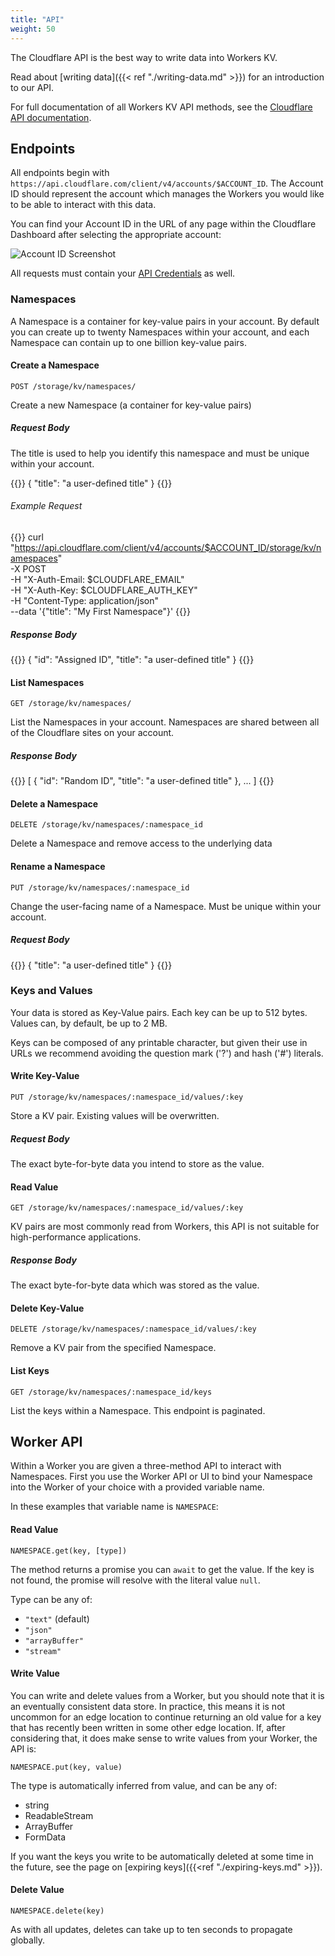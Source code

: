 ```yaml
---
title: "API"
weight: 50
---
```


The Cloudflare API is the best way to write data into Workers KV.

Read about [writing data]({{< ref "./writing-data.md" >}}) for an introduction
to our API.

For full documentation of all Workers KV API methods, see the
[Cloudflare API documentation](https://api.cloudflare.com/#workers-kv-namespace-properties).

## Endpoints

All endpoints begin with `https://api.cloudflare.com/client/v4/accounts/$ACCOUNT_ID`.
The Account ID should represent the account which manages the Workers you would like
to be able to interact with this data.

You can find your Account ID in the URL of any page within the Cloudflare Dashboard
after selecting the appropriate account:

![Account ID Screenshot](/static/account-id-url.png)

All requests must contain your
[API Credentials](https://support.cloudflare.com/hc/en-us/articles/200167836-Where-do-I-find-my-Cloudflare-API-key-) as well.

### Namespaces

A Namespace is a container for key-value pairs in your account. By default you
can create up to twenty Namespaces within your account, and each Namespace can
contain up to one billion key-value pairs.

#### Create a Namespace
`POST /storage/kv/namespaces/`

Create a new Namespace (a container for key-value pairs)

##### Request Body
The title is used to help you identify this namespace and must be unique within
your account.

{{<highlight JSON>}}
{
  "title": "a user-defined title"
}
{{</highlight>}}

###### Example Request

{{<highlight bash>}}
curl "https://api.cloudflare.com/client/v4/accounts/$ACCOUNT_ID/storage/kv/namespaces" \
-X POST \
-H "X-Auth-Email: $CLOUDFLARE_EMAIL" \
-H "X-Auth-Key: $CLOUDFLARE_AUTH_KEY" \
-H "Content-Type: application/json" \
--data '{"title": "My First Namespace"}'
{{</highlight>}}

##### Response Body
{{<highlight JSON>}}
{
  "id": "Assigned ID",
  "title": "a user-defined title"
}
{{</highlight>}}

#### List Namespaces
`GET /storage/kv/namespaces/`

List the Namespaces in your account. Namespaces are shared between all of the
Cloudflare sites on your account.

##### Response Body
{{<highlight JSON>}}
[
  {
    "id": "Random ID",
    "title": "a user-defined title"
  },
  ...
]
{{</highlight>}}

#### Delete a Namespace
`DELETE /storage/kv/namespaces/:namespace_id`

Delete a Namespace and remove access to the underlying data

#### Rename a Namespace
`PUT /storage/kv/namespaces/:namespace_id`

Change the user-facing name of a Namespace. Must be unique within your account.

##### Request Body
{{<highlight JSON>}}
{
  "title": "a user-defined title"
}
{{</highlight>}}

### Keys and Values

Your data is stored as Key-Value pairs. Each key can be up to 512 bytes.
Values can, by default, be up to 2 MB.

Keys can be composed of any printable character, but given their use in URLs we
recommend avoiding the question mark ('?') and hash ('#') literals.

#### Write Key-Value
`PUT /storage/kv/namespaces/:namespace_id/values/:key`

Store a KV pair. Existing values will be overwritten.

##### Request Body

The exact byte-for-byte data you intend to store as the value.

#### Read Value
`GET /storage/kv/namespaces/:namespace_id/values/:key`

KV pairs are most commonly read from Workers, this API is not suitable for
high-performance applications.

##### Response Body

The exact byte-for-byte data which was stored as the value.

#### Delete Key-Value
`DELETE /storage/kv/namespaces/:namespace_id/values/:key`

Remove a KV pair from the specified Namespace.

#### List Keys
`GET /storage/kv/namespaces/:namespace_id/keys`

List the keys within a Namespace. This endpoint is paginated.

## Worker API

Within a Worker you are given a three-method API to interact with Namespaces.
First you use the Worker API or UI to bind your Namespace into the Worker of
your choice with a provided variable name.

In these examples that variable name is `NAMESPACE`:

#### Read Value

`NAMESPACE.get(key, [type])`

The method returns a promise you can `await` to get the value. If the key
is not found, the promise will resolve with the literal value `null`.

Type can be any of:

- `"text"` (default)
- `"json"`
- `"arrayBuffer"`
- `"stream"`

#### Write Value

You can write and delete values from a Worker, but you should note that it is an
eventually consistent data store. In practice, this means it is not uncommon for
an edge location to continue returning an old value for a key that has recently
been written in some other edge location. If, after considering that, it does
make sense to write values from your Worker, the API is:

`NAMESPACE.put(key, value)`

The type is automatically inferred from value, and can be any of:

- string
- ReadableStream
- ArrayBuffer
- FormData

If you want the keys you write to be automatically deleted at some time in the
future, see the page on [expiring keys]({{<ref "./expiring-keys.md" >}}).

#### Delete Value

`NAMESPACE.delete(key)`

As with all updates, deletes can take up to ten seconds to propagate globally.

<style>
h4 !important {
  font-size: 1rem;
}
</style>
